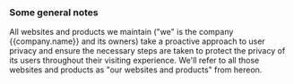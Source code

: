 ### Some general notes

All websites and products we maintain ("we" is the company {{company.name}} and its owners) take a proactive approach to user privacy and ensure the necessary steps are taken to protect the privacy of its users throughout their visiting experience. We'll refer to all those websites and products as "our websites and products" from hereon.
